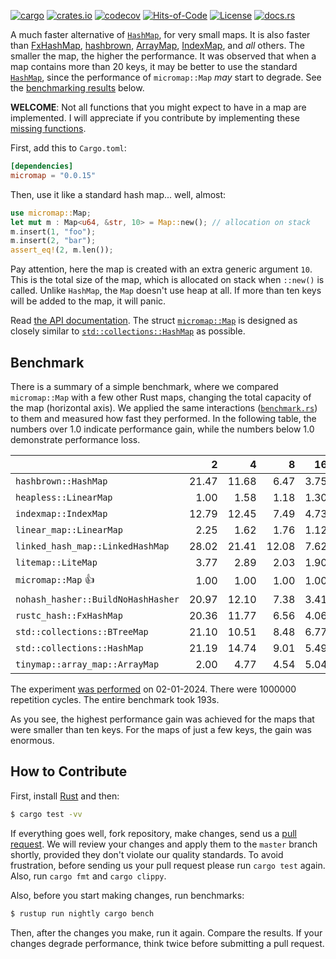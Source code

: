 [![cargo](https://github.com/yegor256/micromap/actions/workflows/cargo.yml/badge.svg)](https://github.com/yegor256/micromap/actions/workflows/cargo.yml)
[![crates.io](https://img.shields.io/crates/v/micromap.svg)](https://crates.io/crates/micromap)
[![codecov](https://codecov.io/gh/yegor256/micromap/branch/master/graph/badge.svg)](https://codecov.io/gh/yegor256/micromap)
[![Hits-of-Code](https://hitsofcode.com/github/yegor256/micromap)](https://hitsofcode.com/view/github/yegor256/micromap)
[![License](https://img.shields.io/badge/license-MIT-green.svg)](https://github.com/yegor256/micromap/blob/master/LICENSE.txt)
[![docs.rs](https://img.shields.io/docsrs/micromap)](https://docs.rs/micromap/latest/micromap/)

A much faster alternative of [`HashMap`](https://doc.rust-lang.org/std/collections/struct.HashMap.html), 
for very small maps. 
It is also faster than
[FxHashMap](https://github.com/rust-lang/rustc-hash),
[hashbrown](https://github.com/rust-lang/hashbrown),
[ArrayMap](https://github.com/robjtede/tinymap),
[IndexMap](https://crates.io/crates/indexmap),
and _all_ others.
The smaller the map, the higher the performance. 
It was observed that when a map contains more than 20 keys, it may be better to use the standard 
[`HashMap`](https://doc.rust-lang.org/std/collections/struct.HashMap.html), since
the performance of `micromap::Map` _may_ start to degrade. 
See the [benchmarking results](#benchmark) below.

**WELCOME**: 
Not all functions that you might expect to have in a map are implemented. 
I will appreciate if you contribute by implementing these 
[missing functions](https://github.com/yegor256/micromap/issues).

First, add this to `Cargo.toml`:

```toml
[dependencies]
micromap = "0.0.15"
```

Then, use it like a standard hash map... well, almost:

```rust
use micromap::Map;
let mut m : Map<u64, &str, 10> = Map::new(); // allocation on stack
m.insert(1, "foo");
m.insert(2, "bar");
assert_eq!(2, m.len());
```

Pay attention, here the map is created with an extra generic argument `10`. This is 
the total size of the map, which is allocated on stack when `::new()` is called. 
Unlike `HashMap`, the `Map` doesn't use heap at all. If more than ten keys will be
added to the map, it will panic.

Read [the API documentation](https://docs.rs/micromap/latest/micromap/). The struct
[`micromap::Map`](https://docs.rs/micromap/latest/micromap/struct.Map.html) is designed as closely similar to 
[`std::collections::HashMap`](https://doc.rust-lang.org/std/collections/struct.HashMap.html) as possible.

## Benchmark

There is a summary of a simple benchmark, where we compared `micromap::Map` with
a few other Rust maps, changing the total capacity of the map (horizontal axis).
We applied the same interactions 
([`benchmark.rs`](https://github.com/yegor256/micromap/blob/master/tests/benchmark.rs)) 
to them and measured how fast they performed. In the following table, 
the numbers over 1.0 indicate performance gain, 
while the numbers below 1.0 demonstrate performance loss.

<!-- benchmark -->
| | 2 | 4 | 8 | 16 | 32 | 64 | 128 |
| --- | --: | --: | --: | --: | --: | --: | --: |
| `hashbrown::HashMap` | 21.47 | 11.68 | 6.47 | 3.75 | 1.72 | 0.59 | 0.31 |
| `heapless::LinearMap` | 1.00 | 1.58 | 1.18 | 1.30 | 1.47 | 1.18 | 0.97 |
| `indexmap::IndexMap` | 12.79 | 12.45 | 7.49 | 4.73 | 2.48 | 0.96 | 0.48 |
| `linear_map::LinearMap` | 2.25 | 1.62 | 1.76 | 1.12 | 1.05 | 1.14 | 1.13 |
| `linked_hash_map::LinkedHashMap` | 28.02 | 21.41 | 12.08 | 7.62 | 3.89 | 1.44 | 0.78 |
| `litemap::LiteMap` | 3.77 | 2.89 | 2.03 | 1.90 | 1.39 | 0.58 | 0.45 |
| `micromap::Map` 👍 | 1.00 | 1.00 | 1.00 | 1.00 | 1.00 | 1.00 | 1.00 |
| `nohash_hasher::BuildNoHashHasher` | 20.97 | 12.10 | 7.38 | 3.41 | 1.68 | 0.66 | 0.33 |
| `rustc_hash::FxHashMap` | 20.36 | 11.77 | 6.56 | 4.06 | 1.46 | 0.54 | 0.31 |
| `std::collections::BTreeMap` | 21.10 | 10.51 | 8.48 | 6.77 | 3.84 | 1.19 | 0.73 |
| `std::collections::HashMap` | 21.19 | 14.74 | 9.01 | 5.49 | 2.86 | 1.04 | 0.58 |
| `tinymap::array_map::ArrayMap` | 2.00 | 4.77 | 4.54 | 5.04 | 5.64 | 4.51 | 4.68 |

The experiment [was performed](https://github.com/yegor256/micromap/actions/workflows/benchmark.yml) on 02-01-2024.
There were 1000000 repetition cycles.
The entire benchmark took 193s.

<!-- benchmark -->

As you see, the highest performance gain was achieved for the maps that were smaller than ten keys.
For the maps of just a few keys, the gain was enormous.

## How to Contribute

First, install [Rust](https://www.rust-lang.org/tools/install) and then:

```bash
$ cargo test -vv
```

If everything goes well, fork repository, make changes, send us a [pull request](https://www.yegor256.com/2014/04/15/github-guidelines.html).
We will review your changes and apply them to the `master` branch shortly,
provided they don't violate our quality standards. To avoid frustration,
before sending us your pull request please run `cargo test` again. Also, 
run `cargo fmt` and `cargo clippy`.

Also, before you start making changes, run benchmarks:

```bash
$ rustup run nightly cargo bench
```

Then, after the changes you make, run it again. Compare the results. If your changes
degrade performance, think twice before submitting a pull request.
